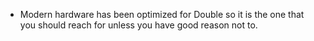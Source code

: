 
* Modern hardware has been optimized for Double so it is the one that you should reach for unless you have good reason not to.